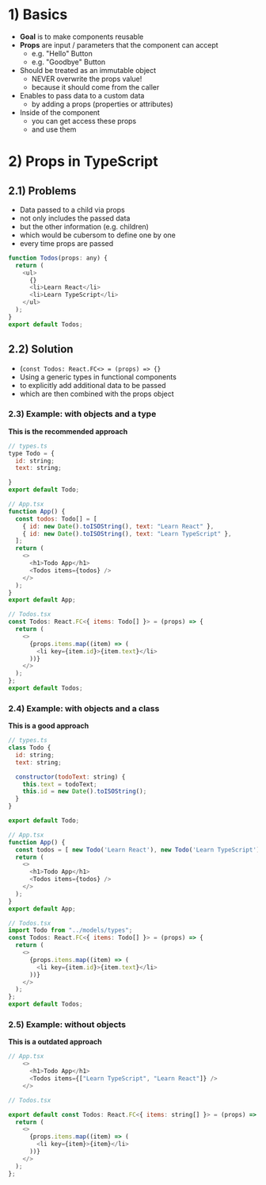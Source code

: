# 1) Basics

- **Goal** is to make components reusable
- **Props** are input / parameters that the component can accept
  - e.g. "Hello" Button
  - e.g. "Goodbye" Button
- Should be treated as an immutable object
  - NEVER overwrite the props value!
  - because it should come from the caller
- Enables to pass data to a custom data
  - by adding a props (properties or attributes)
- Inside of the component
  - you can get access these props
  - and use them

# 2) Props in TypeScript

## 2.1) Problems

- Data passed to a child via props
- not only includes the passed data
- but the other information (e.g. children)
- which would be cubersom to define one by one
- every time props are passed

```javascript
function Todos(props: any) {
  return (
    <ul>
      {}
      <li>Learn React</li>
      <li>Learn TypeScript</li>
    </ul>
  );
}
export default Todos;
```

## 2.2) Solution

- (`const Todos: React.FC<> = (props) => {}`
- Using a generic types in functional components
- to explicitly add additional data to be passed
- which are then combined with the props object

### 2.3) Example: with objects and a type
**This is the recommended approach**
```javascript
// types.ts
type Todo = {
  id: string;
  text: string;

}
export default Todo;

// App.tsx
function App() {
  const todos: Todo[] = [
    { id: new Date().toISOString(), text: "Learn React" },
    { id: new Date().toISOString(), text: "Learn TypeScript" },
  ];
  return (
    <>
      <h1>Todo App</h1>
      <Todos items={todos} />
    </>
  );
}
export default App;

// Todos.tsx
const Todos: React.FC<{ items: Todo[] }> = (props) => {
  return (
    <>
      {props.items.map((item) => (
        <li key={item.id}>{item.text}</li>
      ))}
    </>
  );
};
export default Todos;
```

### 2.4) Example: with objects and a class
**This is a good approach**
```javascript
// types.ts
class Todo {
  id: string;
  text: string;

  constructor(todoText: string) {
    this.text = todoText;
    this.id = new Date().toISOString();
  }
}

export default Todo;

// App.tsx
function App() {
  const todos = [ new Todo('Learn React'), new Todo('Learn TypeScript')]
  return (
    <>
      <h1>Todo App</h1>
      <Todos items={todos} />
    </>
  );
}
export default App;

// Todos.tsx
import Todo from "../models/types";
const Todos: React.FC<{ items: Todo[] }> = (props) => {
  return (
    <>
      {props.items.map((item) => (
        <li key={item.id}>{item.text}</li>
      ))}
    </>
  );
};
export default Todos;
```

### 2.5) Example: without objects
**This is a outdated approach**
```javascript
// App.tsx
    <>
      <h1>Todo App</h1>
      <Todos items={["Learn TypeScript", "Learn React"]} />
    </>

// Todos.tsx

export default const Todos: React.FC<{ items: string[] }> = (props) => {
  return (
    <>
      {props.items.map((item) => (
        <li key={item}>{item}</li>
      ))}
    </>
  );
};

```
